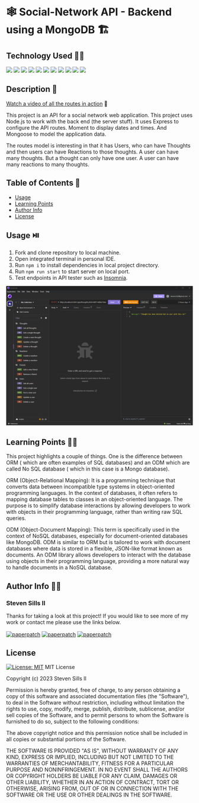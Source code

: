 # 🕸️ Social-Network API - Backend using a MongoDB 🏗️

## Technology Used 👷‍♂️

 <p float="left">
<img src="https://img.shields.io/badge/JavaScript-323330?style=for-the-badge&logo=javascript&logoColor=F7DF1E">
<img src="https://img.shields.io/badge/Node%20js-339933?style=for-the-badge&logo=nodedotjs&logoColor=white">
<img src="https://img.shields.io/badge/npm-CB3837?style=for-the-badge&logo=npm&logoColor=white">
<img src="https://img.shields.io/badge/prettier-1A2C34?style=for-the-badge&logo=prettier&logoColor=F7BA3Eh">
<img src="https://img.shields.io/badge/Insomnia-5849be?style=for-the-badge&logo=Insomnia&logoColor=white">
<img src="https://img.shields.io/badge/Slack-4A154B?style=for-the-badge&logo=slack&logoColor=white">
<img src="https://img.shields.io/badge/GIT-E44C30?style=for-the-badge&logo=git&logoColor=white">
<img src="https://img.shields.io/badge/VSCode-0078D4?style=for-the-badge&logo=visual%20studio%20code&logoColor=white">
<img src="https://img.shields.io/badge/GitHub-100000?style=for-the-badge&logo=github&logoColor=white">
<img src="https://img.shields.io/badge/MongoDB-4EA94B?style=for-the-badge&logo=mongodb&logoColor=white">
<img src="https://img.shields.io/badge/express.js-%23404d59.svg?style=for-the-badge&logo=express&logoColor=%2361DAFB">
</p>

## Description 📝

[Watch a video of all the routes in action](https://drive.google.com/file/d/10z12AfpMaj5sAml-bitUv7Ax0vILkhB4/view) 👀

This project is an API for a social network web application.  This project uses Node.js to work with the back end (the server stuff). It uses Express to configure the API routes.  Moment to display dates and times. And Mongoose to model the application data.


The routes model is interesting in that it has Users, who can have Thoughts and then users can have Reactions to those thoughts. A user can have many thoughts.  But a thought can only have one user. A user can have many reactions to many thoughts.   

## Table of Contents 📑

* [Usage](#usage)
* [Learning Points](#learning-points)
* [Author Info](#author-info)
* [License](#license)

## Usage ⏯️
  1. Fork and clone repository to local machine. 
  2. Open integrated terminal in personal IDE.
  3. Run ```npm i``` to install dependencies in local project directory. 
  4. Run ```npm run start``` to start server on local port. 
  5. Test endpoints in API tester such as [Insomnia](https://insomnia.rest/).

![Site Langing Page](./public/social-network-api.gif)

## Learning Points 🧑‍🏫

This project highlights a couple of things.  One is the difference between ORM ( which are often examples of SQL databases) and an ODM which are called No SQL database ( which in this case is a Mongo database). 

ORM (Object-Relational Mapping): It is a programming technique that converts data between incompatible type systems in object-oriented programming languages. In the context of databases, it often refers to mapping database tables to classes in an object-oriented language. The purpose is to simplify database interactions by allowing developers to work with objects in their programming language, rather than writing raw SQL queries. 

ODM (Object-Document Mapping): This term is specifically used in the context of NoSQL databases, especially for document-oriented databases like MongoDB. ODM is similar to ORM but is tailored to work with document databases where data is stored in a flexible, JSON-like format known as documents. An ODM library allows developers to interact with the database using objects in their programming language, providing a more natural way to handle documents in a NoSQL database.

## Author Info 🙋‍♂️
### Steven Sills II
Thanks for taking a look at this project! If you would like to see more of my work or contact me please use the links below. 

<a href="mailto: stevensills2@gmail.com" target="_blank"><img align="center" src="https://img.shields.io/badge/Gmail-D14836?style=for-the-badge&logo=gmail&logoColor=white" alt="paperpatch"/></a>
<a href="https://www.linkedin.com/in/steven-sills-ii-90781b53/" target="_blank"><img align="center" src="https://img.shields.io/badge/LinkedIn-0077B5?style=for-the-badge&logo=linkedin&logoColor=white" alt="paperpatch"/></a>
<a href="https://apixa25.github.io/steven-sills-portfolio/" target="_blank"><img align="center" src="https://img.shields.io/badge/GitHub-100000?style=for-the-badge&logo=github&logoColor=white" alt="paperpatch"/></a>

## License

[![License: MIT](https://img.shields.io/badge/License-MIT-yellow.svg)](https://opensource.org/licenses/MIT)
MIT License

Copyright (c) 2023 Steven Sills II

Permission is hereby granted, free of charge, to any person obtaining a copy
of this software and associated documentation files (the "Software"), to deal
in the Software without restriction, including without limitation the rights
to use, copy, modify, merge, publish, distribute, sublicense, and/or sell
copies of the Software, and to permit persons to whom the Software is
furnished to do so, subject to the following conditions:

The above copyright notice and this permission notice shall be included in all
copies or substantial portions of the Software.

THE SOFTWARE IS PROVIDED "AS IS", WITHOUT WARRANTY OF ANY KIND, EXPRESS OR
IMPLIED, INCLUDING BUT NOT LIMITED TO THE WARRANTIES OF MERCHANTABILITY,
FITNESS FOR A PARTICULAR PURPOSE AND NONINFRINGEMENT. IN NO EVENT SHALL THE
AUTHORS OR COPYRIGHT HOLDERS BE LIABLE FOR ANY CLAIM, DAMAGES OR OTHER
LIABILITY, WHETHER IN AN ACTION OF CONTRACT, TORT OR OTHERWISE, ARISING FROM,
OUT OF OR IN CONNECTION WITH THE SOFTWARE OR THE USE OR OTHER DEALINGS IN THE
SOFTWARE.